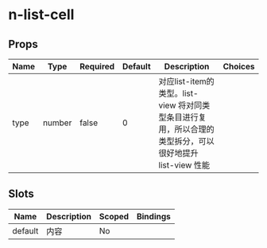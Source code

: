 # n-list-cell

## Props
| Name | Type | Required | Default | Description | Choices |
| --- | --- | --- | --- | --- | --- |
| type | number | false | 0 | 对应list-item的类型。list-view 将对同类型条目进行复用，所以合理的类型拆分，可以很好地提升 list-view 性能 |  | 

## Slots
| Name | Description | Scoped | Bindings |
| --- | --- | --- | --- |
| default | 内容 | No |  |

